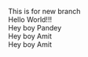 This is for new branch <br/>
Hello World!!! <br/>
Hey boy Pandey <br/>
Hey boy Amit <br/>
Hey boy Amit


